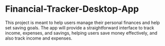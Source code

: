 # Financial-Tracker-Desktop-App
This project is meant to help users manage their  personal finances and help set saving goals. The app will provide a straightforward interface to track income, expenses, and savings, helping users save money effectively, and also track income and expenses.
